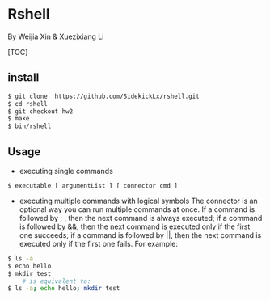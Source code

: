 # Rshell
By Weijia Xin & Xuezixiang Li

[TOC]




## install

```bash
$ git clone  https://github.com/SidekickLx/rshell.git
$ cd rshell
$ git checkout hw2
$ make
$ bin/rshell

```
## Usage
-  executing single commands

`$ executable [ argumentList ] [ connector cmd ]`

- executing multiple commands with logical symbols
The connector is an optional way you can run multiple commands at once. If a command is followed by ; , then the next command is always executed; if a command is followed by &&, then the next command is executed only if the first one succeeds; if a command is followed by ||, then the next command is executed only if the first one fails. 
For example:
```bash
$ ls -a
$ echo hello
$ mkdir test
	# is equivalent to:
$ ls -a; echo hello; mkdir test
```
